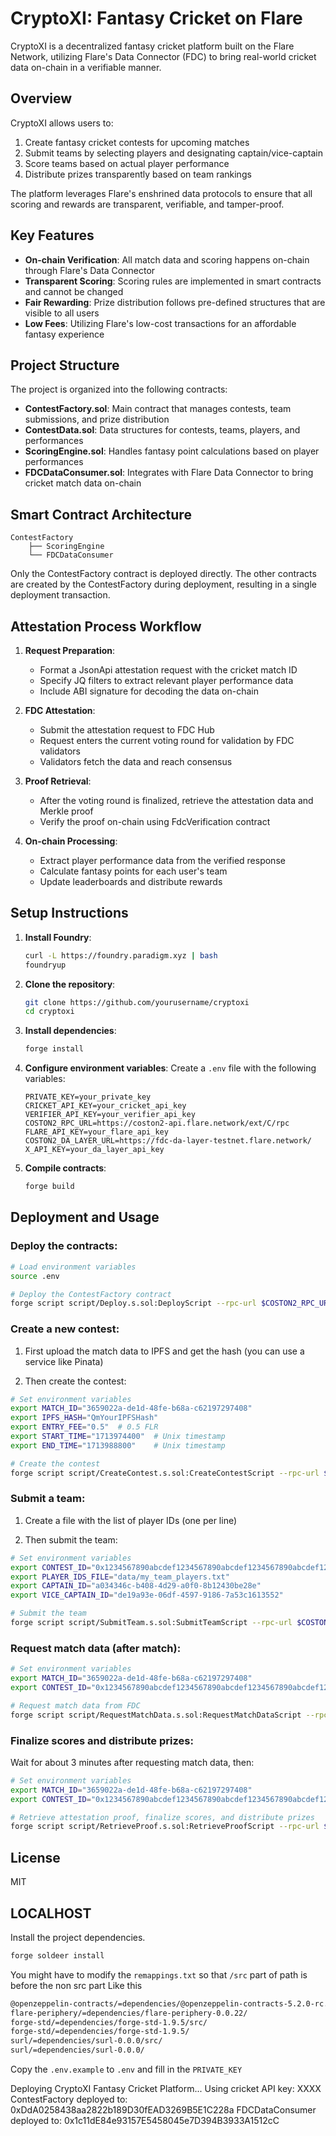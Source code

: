 # CryptoXI: Fantasy Cricket on Flare

CryptoXI is a decentralized fantasy cricket platform built on the Flare Network, utilizing Flare's Data Connector (FDC) to bring real-world cricket data on-chain in a verifiable manner.

## Overview

CryptoXI allows users to:

1. Create fantasy cricket contests for upcoming matches
2. Submit teams by selecting players and designating captain/vice-captain
3. Score teams based on actual player performance
4. Distribute prizes transparently based on team rankings

The platform leverages Flare's enshrined data protocols to ensure that all scoring and rewards are transparent, verifiable, and tamper-proof.

## Key Features

- **On-chain Verification**: All match data and scoring happens on-chain through Flare's Data Connector
- **Transparent Scoring**: Scoring rules are implemented in smart contracts and cannot be changed
- **Fair Rewarding**: Prize distribution follows pre-defined structures that are visible to all users
- **Low Fees**: Utilizing Flare's low-cost transactions for an affordable fantasy experience

## Project Structure

The project is organized into the following contracts:

- **ContestFactory.sol**: Main contract that manages contests, team submissions, and prize distribution
- **ContestData.sol**: Data structures for contests, teams, players, and performances
- **ScoringEngine.sol**: Handles fantasy point calculations based on player performances
- **FDCDataConsumer.sol**: Integrates with Flare Data Connector to bring cricket match data on-chain

## Smart Contract Architecture

```
ContestFactory
    ├── ScoringEngine
    └── FDCDataConsumer
```

Only the ContestFactory contract is deployed directly. The other contracts are created by the ContestFactory during deployment, resulting in a single deployment transaction.

## Attestation Process Workflow

1. **Request Preparation**:
   - Format a JsonApi attestation request with the cricket match ID
   - Specify JQ filters to extract relevant player performance data
   - Include ABI signature for decoding the data on-chain

2. **FDC Attestation**:
   - Submit the attestation request to FDC Hub
   - Request enters the current voting round for validation by FDC validators
   - Validators fetch the data and reach consensus

3. **Proof Retrieval**:
   - After the voting round is finalized, retrieve the attestation data and Merkle proof
   - Verify the proof on-chain using FdcVerification contract

4. **On-chain Processing**:
   - Extract player performance data from the verified response
   - Calculate fantasy points for each user's team
   - Update leaderboards and distribute rewards

## Setup Instructions

1. **Install Foundry**:
   ```bash
   curl -L https://foundry.paradigm.xyz | bash
   foundryup
   ```

2. **Clone the repository**:
   ```bash
   git clone https://github.com/yourusername/cryptoxi
   cd cryptoxi
   ```

3. **Install dependencies**:
   ```bash
   forge install
   ```

4. **Configure environment variables**:
   Create a `.env` file with the following variables:
   ```
   PRIVATE_KEY=your_private_key
   CRICKET_API_KEY=your_cricket_api_key
   VERIFIER_API_KEY=your_verifier_api_key
   COSTON2_RPC_URL=https://coston2-api.flare.network/ext/C/rpc
   FLARE_API_KEY=your_flare_api_key
   COSTON2_DA_LAYER_URL=https://fdc-da-layer-testnet.flare.network/
   X_API_KEY=your_da_layer_api_key
   ```

5. **Compile contracts**:
   ```bash
   forge build
   ```

## Deployment and Usage

### Deploy the contracts:

```bash
# Load environment variables
source .env

# Deploy the ContestFactory contract
forge script script/Deploy.s.sol:DeployScript --rpc-url $COSTON2_RPC_URL --private-key $PRIVATE_KEY --broadcast --ffi
```

### Create a new contest:

1. First upload the match data to IPFS and get the hash (you can use a service like Pinata)

2. Then create the contest:
```bash
# Set environment variables
export MATCH_ID="3659022a-de1d-48fe-b68a-c62197297408"
export IPFS_HASH="QmYourIPFSHash"
export ENTRY_FEE="0.5"  # 0.5 FLR
export START_TIME="1713974400"  # Unix timestamp
export END_TIME="1713988800"    # Unix timestamp

# Create the contest
forge script script/CreateContest.s.sol:CreateContestScript --rpc-url $COSTON2_RPC_URL --private-key $PRIVATE_KEY --broadcast --ffi
```

### Submit a team:

1. Create a file with the list of player IDs (one per line)

2. Then submit the team:
```bash
# Set environment variables
export CONTEST_ID="0x1234567890abcdef1234567890abcdef1234567890abcdef1234567890abcdef"
export PLAYER_IDS_FILE="data/my_team_players.txt"
export CAPTAIN_ID="a034346c-b408-4d29-a0f0-8b12430be28e"
export VICE_CAPTAIN_ID="de19a93e-06df-4597-9186-7a53c1613552"

# Submit the team
forge script script/SubmitTeam.s.sol:SubmitTeamScript --rpc-url $COSTON2_RPC_URL --private-key $PRIVATE_KEY --broadcast --ffi
```

### Request match data (after match):

```bash
# Set environment variables
export MATCH_ID="3659022a-de1d-48fe-b68a-c62197297408"
export CONTEST_ID="0x1234567890abcdef1234567890abcdef1234567890abcdef1234567890abcdef"

# Request match data from FDC
forge script script/RequestMatchData.s.sol:RequestMatchDataScript --rpc-url $COSTON2_RPC_URL --private-key $PRIVATE_KEY --broadcast --ffi
```

### Finalize scores and distribute prizes:

Wait for about 3 minutes after requesting match data, then:

```bash
# Set environment variables
export MATCH_ID="3659022a-de1d-48fe-b68a-c62197297408"
export CONTEST_ID="0x1234567890abcdef1234567890abcdef1234567890abcdef1234567890abcdef"

# Retrieve attestation proof, finalize scores, and distribute prizes
forge script script/RetrieveProof.s.sol:RetrieveProofScript --rpc-url $COSTON2_RPC_URL --private-key $PRIVATE_KEY --broadcast --ffi
```

## License

MIT

## LOCALHOST

Install the project dependencies.

```bash
forge soldeer install
```

You might have to modify the `remappings.txt` so that `/src` part of path is before the non src part
Like this

```bash
@openzeppelin-contracts/=dependencies/@openzeppelin-contracts-5.2.0-rc.1/
flare-periphery/=dependencies/flare-periphery-0.0.22/
forge-std/=dependencies/forge-std-1.9.5/src/
forge-std/=dependencies/forge-std-1.9.5/
surl/=dependencies/surl-0.0.0/src/
surl/=dependencies/surl-0.0.0/
```

Copy the `.env.example` to `.env` and fill in the `PRIVATE_KEY`


Deploying CryptoXI Fantasy Cricket Platform...
  Using cricket API key: XXXX
  ContestFactory deployed to: 0xDdA0258438aa2822b189D30fEAD3269B5E1C228a
  FDCDataConsumer deployed to: 0x1c11dE84e93157E5458045e7D394B3933A1512cC
